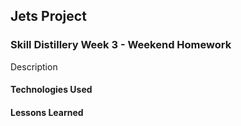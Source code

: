 ## Jets Project

### Skill Distillery Week 3 - Weekend Homework

Description


#### Technologies Used


#### Lessons Learned